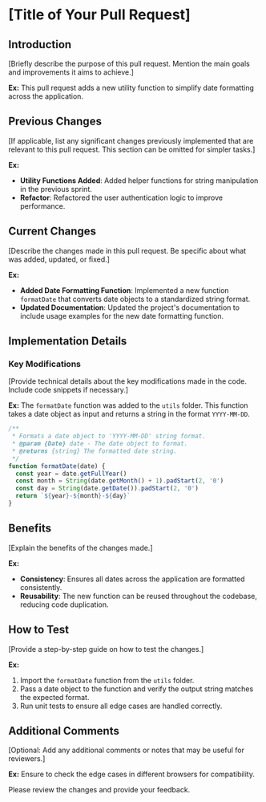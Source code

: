 # [Title of Your Pull Request]

## Introduction

[Briefly describe the purpose of this pull request. Mention the main goals and improvements it aims to achieve.]

**Ex:** This pull request adds a new utility function to simplify date formatting across the application.

## Previous Changes

[If applicable, list any significant changes previously implemented that are relevant to this pull request. This section can be omitted for simpler tasks.]

**Ex:**

- **Utility Functions Added**: Added helper functions for string manipulation in the previous sprint.
- **Refactor**: Refactored the user authentication logic to improve performance.

## Current Changes

[Describe the changes made in this pull request. Be specific about what was added, updated, or fixed.]

**Ex:**

- **Added Date Formatting Function**: Implemented a new function `formatDate` that converts date objects to a standardized string format.
- **Updated Documentation**: Updated the project's documentation to include usage examples for the new date formatting function.

## Implementation Details

### Key Modifications

[Provide technical details about the key modifications made in the code. Include code snippets if necessary.]

**Ex:** The `formatDate` function was added to the `utils` folder. This function takes a date object as input and returns a string in the format `YYYY-MM-DD`.

```javascript
/**
 * Formats a date object to 'YYYY-MM-DD' string format.
 * @param {Date} date - The date object to format.
 * @returns {string} The formatted date string.
 */
function formatDate(date) {
  const year = date.getFullYear()
  const month = String(date.getMonth() + 1).padStart(2, '0')
  const day = String(date.getDate()).padStart(2, '0')
  return `${year}-${month}-${day}`
}
```

## Benefits

[Explain the benefits of the changes made.]

**Ex:**

- **Consistency**: Ensures all dates across the application are formatted consistently.
- **Reusability**: The new function can be reused throughout the codebase, reducing code duplication.

## How to Test

[Provide a step-by-step guide on how to test the changes.]

**Ex:**

1. Import the `formatDate` function from the `utils` folder.
2. Pass a date object to the function and verify the output string matches the expected format.
3. Run unit tests to ensure all edge cases are handled correctly.

## Additional Comments

[Optional: Add any additional comments or notes that may be useful for reviewers.]

**Ex:** Ensure to check the edge cases in different browsers for compatibility.

Please review the changes and provide your feedback.
